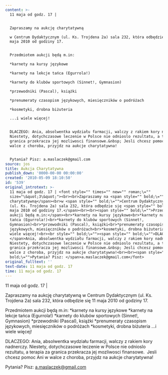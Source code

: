```yaml
---
content: >-
  11 maja od godz. 17 | 


  Zapraszamy na aukcję charytatywną

  w Centrum Dydaktycznym (ul. Ks. Trojdena 2a) sala 232, która odbędzie się 11
  maja 2010 od godziny 17.


  Przedmiotem aukcji będą m.in:

  *karnety na kursy językowe

  *karnety na lekcje tańca (Egurrola!)

  *karnety do klubów sportowych (Sinnet!, Gymnasion)

  *przewodniki (Pascal), książki

  *prenumeraty czasopism językowych, miesięczników o podróżach

  *kosmetyki, drobna biżuteria

  ...i wiele więcej!


  DLACZEGO: Ania, absolwentka wydziału farmacji, walczy z rakiem kory nadnerczy.
  Niestety, dotychczasowe leczenie w Polsce nie odnioslo rezultatu, a terapia za
  granica przekracza jej mozliwosci finansowe.&nbsp; Jesli chcesz pomoc Ani w
  walce z choroba, przyjdz na aukcje charytatywna!


  Pytania? Pisz: a.maslaczek@gmail.com         
source: jos
title: Aukcja Charytatywna
publish_down: '0000-00-00 00:00:00'
created: '2010-05-09 18:10:50'
id: '539'
original_introtext: >-
  11 maja od godz. 17 | <font style="" times="" new="" roman;\=""
  size="\&quot;3\&quot;"><br><br>Zapraszamy na <span style="" bold;\="">aukcję
  charytatywną</span><br>w <span style="" bold;\="">Centrum Dydaktycznym</span>
  (ul. Ks. Trojdena 2a) sala 232, która odbędzie się <span style="" bold;\="">11
  maja 2010 od godziny 17.</span><br><br><span style="" bold;\="">Przedmiotem
  aukcji będą m.in:</span><br>*karnety na kursy językowe<br>*karnety na lekcje
  tańca (Egurrola!)<br>*karnety do klubów sportowych (Sinnet!,
  Gymnasion)<br>*przewodniki (Pascal), książki<br>*prenumeraty czasopism
  językowych, miesięczników o podróżach<br>*kosmetyki, drobna biżuteria<br>...i
  wiele więcej!<br><br style="" bold;\=""><span style="" bold;\="">DLACZEGO:
  </span>Ania, absolwentka wydziału farmacji, walczy z rakiem kory nadnerczy.
  Niestety, dotychczasowe leczenie w Polsce nie odnioslo rezultatu, a terapia za
  granica przekracza jej mozliwosci finansowe.&nbsp; Jesli chcesz pomoc Ani w
  walce z choroba, przyjdz na aukcje charytatywna!<br><br><span style=""
  bold;\="">Pytania? Pisz: </span>a.maslaczek@gmail.com</font>         
original_fulltext: ''
text-date: 11 maja od godz. 17
time: 11 maja od godz. 17
---
```

11 maja od godz. 17 | 

Zapraszamy na aukcję charytatywną
w Centrum Dydaktycznym (ul. Ks. Trojdena 2a) sala 232, która odbędzie się 11 maja 2010 od godziny 17.

Przedmiotem aukcji będą m.in:
*karnety na kursy językowe
*karnety na lekcje tańca (Egurrola!)
*karnety do klubów sportowych (Sinnet!, Gymnasion)
*przewodniki (Pascal), książki
*prenumeraty czasopism językowych, miesięczników o podróżach
*kosmetyki, drobna biżuteria
...i wiele więcej!

DLACZEGO: Ania, absolwentka wydziału farmacji, walczy z rakiem kory nadnerczy. Niestety, dotychczasowe leczenie w Polsce nie odnioslo rezultatu, a terapia za granica przekracza jej mozliwosci finansowe.&nbsp; Jesli chcesz pomoc Ani w walce z choroba, przyjdz na aukcje charytatywna!

Pytania? Pisz: a.maslaczek@gmail.com         

<!--{{json:{"created_date":"2010-05-09 18:10:50","publish_down":"0000-00-00 00:00:00","id":"539"}}}-->